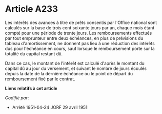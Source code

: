 # Article A233

Les intérêts des avances à titre de prêts consentis par l'Office national sont calculés sur la base de trois cent soixante
jours par an, chaque mois étant compté pour une période de trente jours. Les remboursements effectués par tout emprunteur
entre deux échéances, en plus de prévisions du tableau d'amortissement, ne donnent pas lieu à une réduction des intérêts dus
pour l'échéance en cours, sauf lorsque le remboursement porte sur la totalité du capital restant dû.

Dans ce cas, le montant de l'intérêt est calculé d'après le montant du capital dû au jour du versement, et suivant le nombre
de jours écoulés depuis la date de la dernière échéance ou le point de départ du remboursement fixé par le contrat.

**Liens relatifs à cet article**

_Codifié par_:

  - Arrêté 1951-04-24 JORF 29 avril 1951
